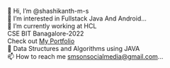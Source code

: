 👋 Hi, I’m @shashikanth-m-s<br>
👀 I’m interested in Fullstack Java And Android...<br>
🔭 I’m currently working at HCL<br>
CSE BIT Banagalore-2022 <br>
Check out <a href="https://shashikanth-m-s.github.io/profile/">My Portfolio</a><br>
🌱 Data Structures and Algorithms using JAVA<br>
📫 How to reach me  smsonsocialmedia@gmail.com...<br>


<!---
shashikanth-m-s/shashikanth-m-s is a ✨ special ✨ repository because its `README.md` (this file) appears on your GitHub profile.
You can click the Preview link to take a look at your changes.
--->
